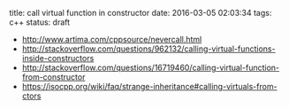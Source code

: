 title: call virtual function in constructor
date: 2016-03-05 02:03:34
tags: c++
status: draft

- http://www.artima.com/cppsource/nevercall.html
- http://stackoverflow.com/questions/962132/calling-virtual-functions-inside-constructors
- http://stackoverflow.com/questions/16719460/calling-virtual-function-from-constructor
- https://isocpp.org/wiki/faq/strange-inheritance#calling-virtuals-from-ctors